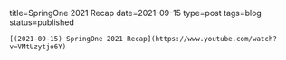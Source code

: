 
title=SpringOne 2021 Recap
date=2021-09-15
type=post
tags=blog
status=published
~~~~~~
[(2021-09-15) SpringOne 2021 Recap](https://www.youtube.com/watch?v=VMtUzytjo6Y) 
            